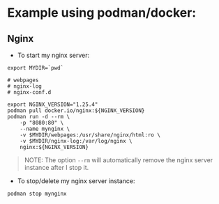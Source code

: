 # Example using podman/docker:

## Nginx
- To start my nginx server:
```
export MYDIR=`pwd`

# webpages
# nginx-log
# nginx-conf.d

export NGINX_VERSION="1.25.4"
podman pull docker.io/nginx:${NGINX_VERSION}
podman run -d --rm \
    -p "8080:80" \
    --name mynginx \
    -v $MYDIR/webpages:/usr/share/nginx/html:ro \
    -v $MYDIR/nginx-log:/var/log/nginx \
    nginx:${NGINX_VERSION}
```

> NOTE:
> The option `--rm` will automatically remove the nginx server instance after I stop it.

- To stop/delete my nginx server instance:

```
podman stop mynginx
```

